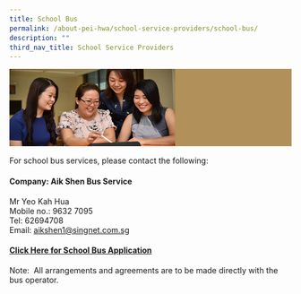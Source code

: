 ```yaml
---
title: School Bus
permalink: /about-pei-hwa/school-service-providers/school-bus/
description: ""
third_nav_title: School Service Providers
---
```

![](/images/Website%20Banners%20Subpage/948x260%20masterhead%20-%20About%20Pei%20Hwa4.jpg)

For school bus services, please contact the following:
#### Company: Aik Shen Bus Service

Mr Yeo Kah Hua <br>
Mobile no.: 9632 7095 <br>
Tel: 62694708 <br>
Email: aikshen1@singnet.com.sg

 #### [Click Here for School Bus Application](/files/Application%20Forms/Bus%20Form%20PHPPS%202023%201.pdf)

Note:&nbsp; All arrangements and agreements are to be made directly with the bus operator.